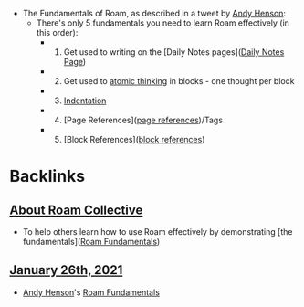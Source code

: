 - The Fundamentals of Roam, as described in a tweet by [Andy Henson](<Andy Henson.md>):
    - There's only 5 fundamentals you need to learn Roam effectively (in this order):
        - 1. Get used to writing on the [Daily Notes pages]([Daily Notes Page](<Daily Notes Page.md>))
        - 2. Get used to [atomic thinking](<atomic thinking.md>) in blocks - one thought per block
        - 3. [Indentation]([indentation](<indentation.md>))
        - 4. [Page References]([page references](<page references.md>))/Tags
        - 5. [Block References]([block references](<block references.md>))

# Backlinks
## [About Roam Collective](<About Roam Collective.md>)
- To help others learn how to use Roam effectively by demonstrating [the fundamentals]([Roam Fundamentals](<Roam Fundamentals.md>))

## [January 26th, 2021](<January 26th, 2021.md>)
- [Andy Henson](<Andy Henson.md>)'s [Roam Fundamentals](<Roam Fundamentals.md>)

